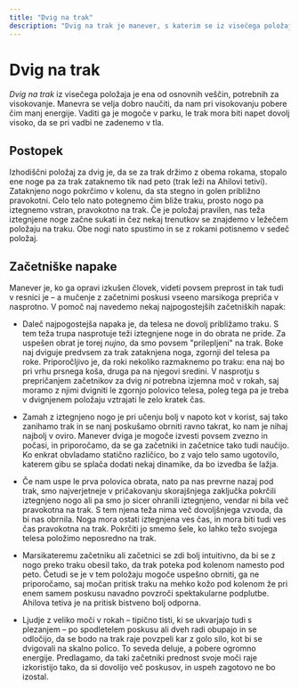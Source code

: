 ```yaml
---
title: "Dvig na trak"
description: "Dvig na trak je manever, s katerim se iz visečega položaja povzpnemo na slackline."
---
```


# Dvig na trak

_Dvig na trak_ iz visečega položaja je ena od osnovnih veščin, potrebnih za visokovanje. Manevra se velja dobro naučiti, da nam pri visokovanju pobere čim manj energije. Vaditi ga je mogoče v parku, le trak mora biti napet dovolj visoko, da se pri vadbi ne zadenemo v tla.

## Postopek

Izhodiščni položaj za dvig je, da se za trak držimo z obema rokama, stopalo ene noge pa za trak zataknemo tik nad peto (trak leži na Ahilovi tetivi). Zataknjeno nogo pokrčimo v kolenu, da sta stegno in golen približno pravokotni. Celo telo nato potegnemo čim bliže traku, prosto nogo pa iztegnemo vstran, pravokotno na trak. Če je položaj pravilen, nas teža iztegnjene noge začne sukati in čez nekaj trenutkov se znajdemo v ležečem položaju na traku. Obe nogi nato spustimo in se z rokami potisnemo v sedeč položaj.

## Začetniške napake

Manever je, ko ga opravi izkušen človek, videti povsem preprost in tak tudi v resnici je – a mučenje z začetnimi poskusi vseeno marsikoga prepriča v nasprotno. V pomoč naj navedemo nekaj najpogostejših začetniških napak:

- Daleč najpogostejša napaka je, da telesa ne dovolj približamo traku. S tem teža trupa nasprotuje teži iztegnjene noge in do obrata ne pride. Za uspešen obrat je torej _nujno_, da smo povsem "prilepljeni" na trak. Boke naj dviguje predvsem za trak zataknjena noga, zgornji del telesa pa roke. Priporočljivo je, da roki nekoliko razmaknemo po traku: ena naj bo pri vrhu prsnega koša, druga pa na njegovi sredini. V nasprotju s prepričanjem začetnikov za dvig _ni_ potrebna izjemna moč v rokah, saj moramo z njimi dvigniti le zgornjo polovico telesa, poleg tega pa je treba v dvignjenem položaju vztrajati le zelo kratek čas.

- Zamah z iztegnjeno nogo je pri učenju bolj v napoto kot v korist, saj tako zanihamo trak in se nanj poskušamo obrniti ravno takrat, ko nam je nihaj najbolj v oviro. Manever dviga je mogoče izvesti povsem zvezno in počasi, in priporočamo, da se ga začetniki in začetnice tako tudi naučijo. Ko enkrat obvladamo statično različico, bo z vajo telo samo ugotovilo, katerem gibu se splača dodati nekaj dinamike, da bo izvedba še lažja.

- Če nam uspe le prva polovica obrata, nato pa nas prevrne nazaj pod trak, smo najverjetneje v pričakovanju skorajšnjega zaključka pokrčili iztegnjeno nogo ali pa smo jo sicer ohranili iztegnjeno, vendar ni bila več pravokotna na trak. S tem njena teža nima več dovoljšnjega vzvoda, da bi nas obrnila. Noga mora ostati iztegnjena ves čas, in mora biti tudi ves čas pravokotna na trak. Pokrčiti jo smemo šele, ko lahko težo svojega telesa položimo neposredno na trak.

- Marsikateremu začetniku ali začetnici se zdi bolj intuitivno, da bi se z nogo preko traku obesil tako, da trak poteka pod kolenom namesto pod peto. Četudi se je v tem položaju mogoče uspešno obrniti, ga ne priporočamo, saj močan pritisk traku na mehko kožo pod kolenom že pri enem samem poskusu navadno povzroči spektakularne podplutbe. Ahilova tetiva je na pritisk bistveno bolj odporna.

- Ljudje z veliko moči v rokah – tipično tisti, ki se ukvarjajo tudi s plezanjem – po spodletelem poskusu ali dveh radi obupajo in se odločijo, da se bodo na trak raje povzpeli kar z golo silo, kot bi se dvigovali na skalno polico. To seveda deluje, a pobere ogromno energije. Predlagamo, da taki začetniki prednost svoje moči raje izkoristijo tako, da si dovolijo več poskusov, in uspeh zagotovo ne bo izostal.
